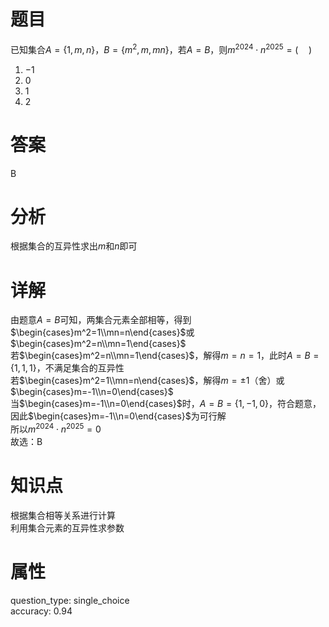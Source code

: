 # 题目

已知集合$A=\{1,m,n\}$，$B=\{m^2,m,mn\}$，若$A=B$，则$m^{2024}\cdot n^{2025}=(\quad)$

1. $-1$
2. $0$
3. $1$
4. $2$

# 答案

B

# 分析

根据集合的互异性求出$m$和$n$即可

# 详解

由题意$A=B$可知，两集合元素全部相等，得到$\begin{cases}m^2=1\\mn=n\end{cases}$或$\begin{cases}m^2=n\\mn=1\end{cases}$  
若$\begin{cases}m^2=n\\mn=1\end{cases}$，解得$m=n=1$，此时$A=B=\{1,1,1\}$，不满足集合的互异性  
若$\begin{cases}m^2=1\\mn=n\end{cases}$，解得$m=\pm1$（舍）或$\begin{cases}m=-1\\n=0\end{cases}$  
当$\begin{cases}m=-1\\n=0\end{cases}$时，$A=B=\{1,-1,0\}$，符合题意，因此$\begin{cases}m=-1\\n=0\end{cases}$为可行解  
所以$m^{2024}\cdot n^{2025}=0$  
故选：B

# 知识点

根据集合相等关系进行计算  
利用集合元素的互异性求参数

# 属性

question_type: single_choice  
accuracy: 0.94
